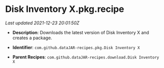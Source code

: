 # Disk Inventory X.pkg.recipe

_Last updated 2021-12-23 20:01:50Z_

- **Description**: Downloads the latest version of Disk Inventory X and creates a package.

- **Identifier**: `com.github.dataJAR-recipes.pkg.Disk Inventory X`

- **Parent Recipes**: `com.github.dataJAR-recipes.download.Disk Inventory X`
